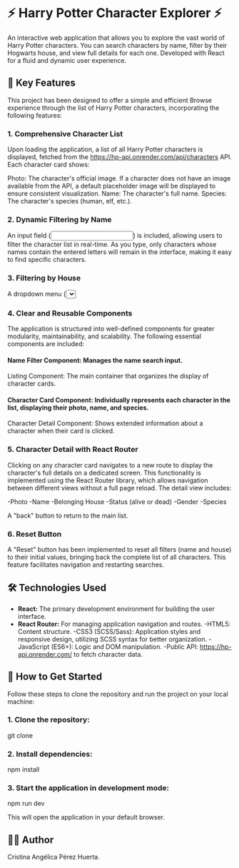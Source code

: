 # ⚡ Harry Potter Character Explorer ⚡

An interactive web application that allows you to explore the vast world of Harry Potter characters. You can search characters by name, filter by their Hogwarts house, and view full details for each one. Developed with React for a fluid and dynamic user experience.

## 🚀 Key Features

This project has been designed to offer a simple and efficient Browse experience through the list of Harry Potter characters, incorporating the following features:

### 1. Comprehensive Character List

Upon loading the application, a list of all Harry Potter characters is displayed, fetched from the https://hp-api.onrender.com/api/characters API. Each character card shows:

Photo: The character's official image. If a character does not have an image available from the API, a default placeholder image will be displayed to ensure consistent visualization.
Name: The character's full name.
Species: The character's species (human, elf, etc.).

### 2. Dynamic Filtering by Name

An input field (<input>) is included, allowing users to filter the character list in real-time. As you type, only characters whose names contain the entered letters will remain in the interface, making it easy to find specific characters.

### 3. Filtering by House

A dropdown menu (<select>) has been added to filter characters by their Hogwarts house (Gryffindor, Slytherin, Hufflepuff, Ravenclaw). Selecting a house will update the list to show only characters belonging to that house.

### 4. Clear and Reusable Components

The application is structured into well-defined components for greater modularity, maintainability, and scalability. The following essential components are included:

#### Name Filter Component: Manages the name search input.

Listing Component: The main container that organizes the display of character cards.

#### Character Card Component: Individually represents each character in the list, displaying their photo, name, and species.

Character Detail Component: Shows extended information about a character when their card is clicked.

### 5. Character Detail with React Router

Clicking on any character card navigates to a new route to display the character's full details on a dedicated screen. This functionality is implemented using the React Router library, which allows navigation between different views without a full page reload. The detail view includes:

-Photo
-Name
-Belonging House
-Status (alive or dead)
-Gender
-Species

A "back" button to return to the main list.

### 6. Reset Button

A "Reset" button has been implemented to reset all filters (name and house) to their initial values, bringing back the complete list of all characters. This feature facilitates navigation and restarting searches.

## 🛠️ Technologies Used

- **React:** The primary development environment for building the user interface.
- **React Router:** For managing application navigation and routes.
  -HTML5: Content structure.
  -CSS3 (SCSS/Sass): Application styles and responsive design, utilizing SCSS syntax for better organization.
  -JavaScript (ES6+): Logic and DOM manipulation.
  -Public API: https://hp-api.onrender.com/ to fetch character data.

## 🚀 How to Get Started

Follow these steps to clone the repository and run the project on your local machine:

### 1. Clone the repository:

git clone

### 2. Install dependencies:

npm install

### 3. Start the application in development mode:

npm run dev

This will open the application in your default browser.

## 👩‍💻 Author

Cristina Angélica Pérez Huerta.
